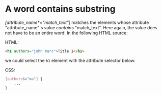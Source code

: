 # A word contains substring

_[attribute_name*="match_text"]_ matches the elements whose attribute "attribute_name"'s value *contains* "match_text". Here again, the value does not have to be an entire word. In the following HTML source:

HTML:

``` html
<h1 authors="john marc">Title 1</h1>
```

we could select the `h1` element with the attribute selector below:

CSS:

``` css
[authors$="ma"] {
    ...
}
```